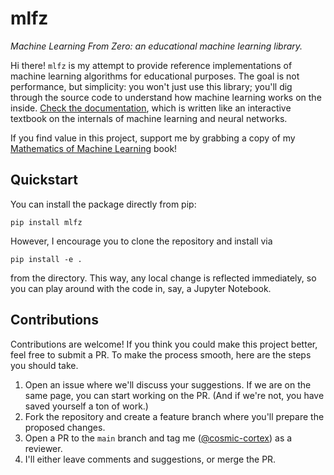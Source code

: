 # mlfz
*Machine Learning From Zero: an educational machine learning library.*

Hi there! `mlfz` is my attempt to provide reference implementations of machine learning algorithms for educational purposes. The goal is not performance, but simplicity: you won't just use this library; you'll dig through the source code to understand how machine learning works on the inside. [Check the documentation](https://mlfz.readthedocs.io/), which is written like an interactive textbook on the internals of machine learning and neural networks.

If you find value in this project, support me by grabbing a copy of my [Mathematics of Machine Learning](https://tivadardanka.com/books/mathematics-of-machine-learning) book!

## Quickstart

You can install the package directly from pip:

```
pip install mlfz
```

However, I encourage you to clone the repository and install via
```
pip install -e .
```
from the directory. This way, any local change is reflected immediately, so you can play around with the code in, say, a Jupyter Notebook.

## Contributions

Contributions are welcome! If you think you could make this project better, feel free to submit a PR. To make the process smooth, here are the steps you should take.

1. Open an issue where we'll discuss your suggestions. If we are on the same page, you can start working on the PR. (And if we're not, you have saved yourself a ton of work.)
2. Fork the repository and create a feature branch where you'll prepare the proposed changes.
3. Open a PR to the `main` branch and tag me ([@cosmic-cortex](https://github.com/cosmic-cortex/)) as a reviewer.
4. I'll either leave comments and suggestions, or merge the PR.
